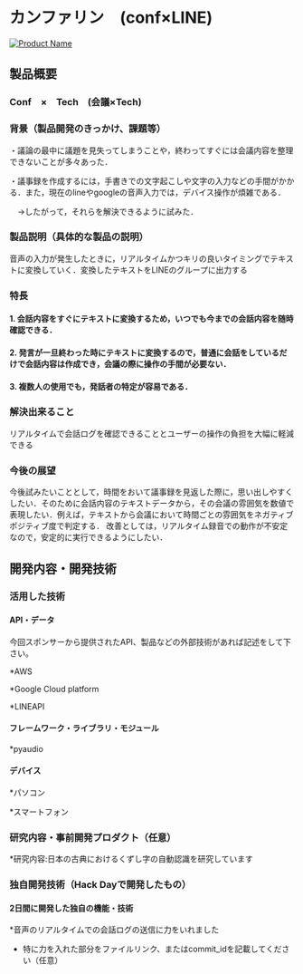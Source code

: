 # カンファリン　(conf×LINE)　

[![Product Name](image.png)](https://www.youtube.com/watch?v=G5rULR53uMk)

## 製品概要
### Conf　×　Tech　(会議×Tech)

### 背景（製品開発のきっかけ、課題等）

・議論の最中に議題を見失ってしまうことや，終わってすぐには会議内容を整理できないことが多々あった．

・議事録を作成するには，手書きでの文字起こしや文字の入力などの手間がかかる．また，現在のlineやgoogleの音声入力では，デバイス操作が煩雑である．

　→したがって，それらを解決できるように試みた．
### 製品説明（具体的な製品の説明）

音声の入力が発生したときに，リアルタイムかつキリの良いタイミングでテキストに変換していく．変換したテキストをLINEのグループに出力する

### 特長
#### 1. 会話内容をすぐにテキストに変換するため，いつでも今までの会話内容を随時確認できる．
#### 2. 発言が一旦終わった時にテキストに変換するので，普通に会話をしているだけで会話内容は作成でき，会議の際に操作の手間が必要ない．
#### 3. 複数人の使用でも，発話者の特定が容易である．

### 解決出来ること

リアルタイムで会話ログを確認できることとユーザーの操作の負担を大幅に軽減できる

### 今後の展望

今後試みたいこととして，時間をおいて議事録を見返した際に，思い出しやすくしたい．そのために会話内容のテキストデータから，その会議の雰囲気を数値で表現したい．例えば，テキストから会議において時間ごとの雰囲気をネガティブポジティブ度で判定する．
改善としては，リアルタイム録音での動作が不安定なので，安定的に実行できるようにしたい．
## 開発内容・開発技術
### 活用した技術
#### API・データ
今回スポンサーから提供されたAPI、製品などの外部技術があれば記述をして下さい。

*AWS

*Google Cloud platform

*LINEAPI

#### フレームワーク・ライブラリ・モジュール
*pyaudio

#### デバイス

*パソコン

*スマートフォン

### 研究内容・事前開発プロダクト（任意）
*研究内容:日本の古典におけるくずし字の自動認識を研究しています　

### 独自開発技術（Hack Dayで開発したもの）
#### 2日間に開発した独自の機能・技術
*音声のリアルタイムでの会話ログの送信に力をいれました
* 特に力を入れた部分をファイルリンク、またはcommit_idを記載してください（任意）
